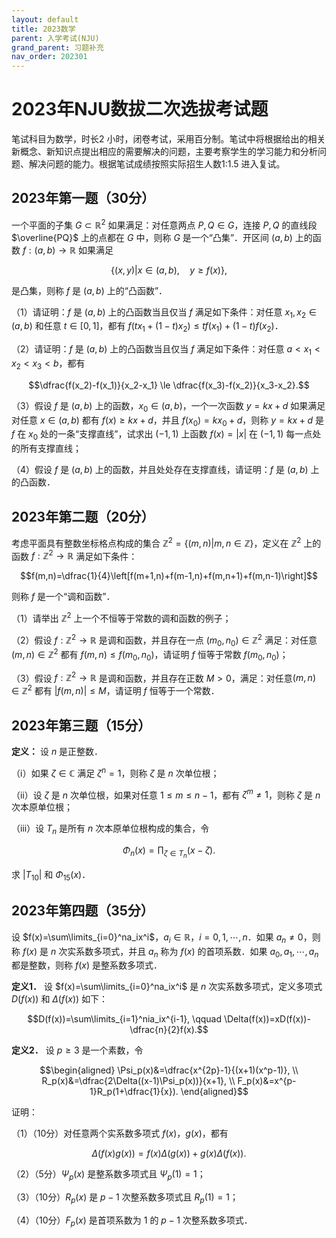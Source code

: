 ```yaml
---
layout: default
title: 2023数学
parent: 入学考试(NJU)
grand_parent: 习题补充
nav_order: 202301
---
```


# 2023年NJU数拔二次选拔考试题

笔试科目为数学，时长2 小时，闭卷考试，采用百分制。笔试中将根据给出的相关新概念、新知识点提出相应的需要解决的问题，主要考察学生的学习能力和分析问题、解决问题的能力。根据笔试成绩按照实际招生人数1:1.5 进入复试。

## 2023年第一题（30分）

一个平面的子集 $G\subset \mathbb{R}^2$ 如果满足：对任意两点 $P,Q\in G$，连接 $P,Q$ 的直线段 $\overline{PQ}$ 上的点都在 $G$ 中，则称 $G$ 是一个“凸集”．开区间 $(a,b)$ 上的函数 $f:(a,b)\to\mathbb{R}$ 如果满足

$$\{(x,y)|x\in(a,b), \quad y\ge f(x)\},$$

是凸集，则称 $f$ 是 $(a,b)$ 上的“凸函数”．

（1）请证明：$f$ 是 $(a,b)$ 上的凸函数当且仅当 $f$ 满足如下条件：对任意 $x_1,x_2\in (a,b)$ 和任意 $t\in[0,1]$，都有 $f(tx_1+(1-t)x_2)\le tf(x_1)+(1-t)f(x_2)$．

（2）请证明：$f$ 是 $(a,b)$ 上的凸函数当且仅当 $f$ 满足如下条件：对任意 $a < x_1 < x_2 < x_3 < b$，都有

$$\dfrac{f(x_2)-f(x_1)}{x_2-x_1} \le \dfrac{f(x_3)-f(x_2)}{x_3-x_2}.$$

（3）假设 $f$ 是 $(a,b)$ 上的函数，$x_0\in (a,b)$，一个一次函数 $y=kx+d$ 如果满足对任意 $x\in(a,b)$ 都有 $f(x)\ge kx+d$，并且 $f(x_0)=kx_0+d$，则称 $y=kx+d$ 是 $f$ 在 $x_0$ 处的一条“支撑直线”，试求出 $(-1,1)$ 上函数 $f(x)=\vert x\vert$ 在 $(-1,1)$ 每一点处的所有支撑直线；

（4）假设 $f$ 是 $(a,b)$ 上的函数，并且处处存在支撑直线，请证明：$f$ 是 $(a,b)$ 上的凸函数．

<div STYLE="page-break-after: always;"></div>


## 2023年第二题（20分）

考虑平面具有整数坐标格点构成的集合 $\mathbb{Z}^2=\{(m,n)\vert m,n\in\mathbb{Z}\}$，定义在 $\mathbb{Z}^2$ 上的函数 $f:\mathbb{Z}^2\to\mathbb{R}$ 满足如下条件：

$$f(m,n)=\dfrac{1}{4}\left[f(m+1,n)+f(m-1,n)+f(m,n+1)+f(m,n-1)\right]$$

则称 $f$ 是一个“调和函数”．

（1）请举出 $\mathbb{Z}^2$ 上一个不恒等于常数的调和函数的例子；

（2）假设 $f:\mathbb{Z}^2\to\mathbb{R}$ 是调和函数，并且存在一点 $(m_0,n_0)\in\mathbb{Z}^2$ 满足：对任意 $(m,n)\in\mathbb{Z}^2$ 都有 $f(m,n)\le f(m_0,n_0)$，请证明 $f$ 恒等于常数 $f(m_0,n_0)$；

（3）假设 $f:\mathbb{Z}^2\to\mathbb{R}$ 是调和函数，并且存在正数 $M>0$，满足：对任意$(m,n)\in\mathbb{Z}^2$ 都有 $\vert f(m,n)\vert\le M$，请证明 $f$ 恒等于一个常数．


<div STYLE="page-break-after: always;"></div>


## 2023年第三题（15分）

**定义：** 设 $n$ 是正整数．

（ⅰ）如果 $\zeta\in\mathbb{C}$ 满足 $\zeta^n=1$，则称 $\zeta$ 是 $n$ 次单位根；

（ⅱ）设 $\zeta$ 是 $n$ 次单位根，如果对任意 $1\le m\le n-1$，都有 $\zeta^m\ne 1$，则称 $\zeta$ 是 $n$ 次本原单位根；

（ⅲ）设 $T_n$ 是所有 $n$ 次本原单位根构成的集合，令

$$\Phi_n(x)=\prod_{\zeta\in T_n}(x-\zeta).$$

求 $\vert T_{10}\vert$ 和 $\Phi_{15}(x)$．




<div STYLE="page-break-after: always;"></div>

## 2023年第四题（35分）

设 $f(x)=\sum\limits_{i=0}^na_ix^i$，$a_i\in\mathbb{R}$，$i=0,1,\cdots,n$．如果 $a_n\ne 0$，则称 $f(x)$ 是 $n$ 次实系数多项式，并且 $a_n$ 称为 $f(x)$ 的首项系数．如果 $a_0,a_1,\cdots,a_n$ 都是整数，则称 $f(x)$ 是整系数多项式．

**定义1．** 设 $f(x)=\sum\limits_{i=0}^na_ix^i$ 是 $n$ 次实系数多项式，定义多项式 $D(f(x))$ 和 $\Delta(f(x))$ 如下：

$$D(f(x))=\sum\limits_{i=1}^nia_ix^{i-1}, \qquad \Delta(f(x))=xD(f(x))-\dfrac{n}{2}f(x).$$

**定义2．** 设 $p\ge 3$ 是一个素数，令

$$\begin{aligned}
\Psi_p(x)&=\dfrac{x^{2p}-1}{(x+1)(x^p-1)}, \\
R_p(x)&=\dfrac{2\Delta((x-1)\Psi_p(x))}{x+1}, \\
F_p(x)&=x^{p-1}R_p(1+\dfrac{1}{x}).
\end{aligned}$$

证明：

（1）（10分）对任意两个实系数多项式 $f(x)$，$g(x)$，都有

$$\Delta(f(x)g(x))=f(x)\Delta(g(x))+g(x)\Delta(f(x)).$$

（2）（5分）$\Psi_p(x)$ 是整系数多项式且 $\Psi_p(1)=1$；

（3）（10分）$R_p(x)$ 是 $p-1$ 次整系数多项式且 $R_p(1)=1$；

（4）（10分）$F_p(x)$ 是首项系数为 1 的 $p-1$ 次整系数多项式．